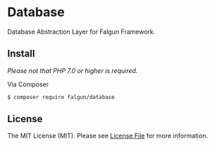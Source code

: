 # Database

Database Abstraction Layer for Falgun Framework.

## Install
 *Please not that  PHP 7.0 or higher is required.*

Via Composer

``` bash
$ composer require falgun/database
```

## License

The MIT License (MIT). Please see [License File](LICENSE.md) for more information.
